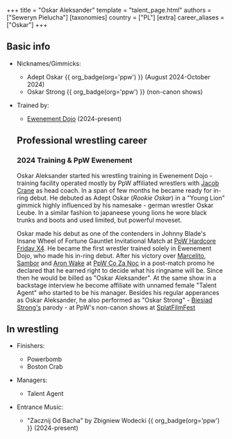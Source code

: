 +++
title = "Oskar Aleksander"
template = "talent_page.html"
authors = ["Seweryn Pielucha"]
[taxonomies]
country = ["PL"]
[extra]
career_aliases = ["Oskar"]
+++

## Basic info

* Nicknames/Gimmicks:
  - Adept Oskar {{ org_badge(org='ppw') }} (August 2024-October 2024)
  - Oskar Strong {{ org_badge(org='ppw') }} (non-canon shows)

* Trained by:
  - [Ewenement Dojo](@/o/ewenement-dojo.md) (2024-present)
 
  ## Professional wrestling career

  ### 2024 Training & PpW Ewenement

  Oskar Aleksander started his wrestling training in Ewenement Dojo - training facility operated mostly by PpW affiliated wrestlers with [Jacob Crane](@/w/jacob-crane.md) as head coach. In a span of few months he became ready for in-ring debut. He debuted as Adept Oskar (_Rookie Oskar_) in a "Young Lion" gimmick highly influenced by his namesake - german wrestler Oskar Leube. In a similar fashion to japaneese young lions he wore black trunks and boots and used limited, but powerful moveset.

  Oskar made his debut as one of the contenders in Johnny Blade's Insane Wheel of Fortune Gauntlet Invitational Match at [PpW Hardcore Friday X4](@/e/ppw/2024-08-23-ppw-hardcore-friday-x4.md). He became the first wrestler trained solely in Ewenement Dojo, who made his in-ring debut.
  After his victory over [Marcelito](@/w/marcelito.md), [Sambor](@/w/sambor.md) and [Aron Wake](@/w/aron-wake.md) at [PpW Co Za Noc](@/e/ppw/2024-10-26-ppw-co-za-noc.md) in a post-match promo he declared that he earned right to decide what his ringname will be. Since then he would be billed as "Oskar Aleksander". At the same show in a backstage interview he become affiliate with unnamed female "Talent Agent" who started to be his manager.
Besides his regular apperances as Oskar Aleksander, he also performed as "Oskar Strong" - [Biesiad Strong's](@/w/biesiad.md) parody - at PpW's non-canon shows at [SplatFilmFest](@/e/ppw/2024-10-30-ppw-chcemy-krwi.md)

## In wrestling

* Finishers:
  - Powerbomb
  - Boston Crab
 
* Managers:
  - Talent Agent

 * Entrance Music:
   - "Zacznij Od Bacha" by Zbigniew Wodecki {{ org_badge(org='ppw') }} (2024-present) 
